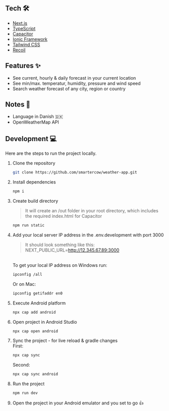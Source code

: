 ## Tech 🛠

- [Next.js](https://nextjs.org)
- [TypeScript](https://www.typescriptlang.org)
- [Capacitor](https://capacitorjs.com/)
- [Ionic Framework](https://ionicframework.com/)
- [Tailwind CSS](https://tailwindcss.com)
- [Recoil](https://recoiljs.org/)

## Features ✨

- See current, hourly & daily forecast in your current location
- See min/max. temperatur, humidity, pressure and wind speed
- Search weather forecast of any city, region or country

## Notes 📝

- Language in Danish 🇩🇰
- OpenWeatherMap API

## Development 💻

Here are the steps to run the project locally.

1. Clone the repository

   ```bash
   git clone https://github.com/smartercow/weather-app.git
   ```

2. Install dependencies

   ```bash
   npm i
   ```

3. Create build directory

   > It will create an /out folder in your root directory, which includes the required index.html for Capacitor

   ```bash
   npm run static
   ```

4. Add your local server IP address in the .env.development with port 3000
   <br />

   > It should look something like this: NEXT_PUBLIC_URL=http://12.345.67.89:3000

   <br />
   To get your local IP address on Windows run:

   ```bash
   ipconfig /all
   ```

   Or on Mac:

   ```bash
   ipconfig getifaddr en0
   ```

5. Execute Android platform

   ```bash
   npx cap add android
   ```

6. Open project in Android Studio

   ```bash
   npx cap open android
   ```

7. Sync the project - for live reload & gradle changes
   <br />
   First:

   ```bash
   npx cap sync
   ```

   Second:

   ```bash
   npx cap sync android
   ```

8. Run the project

   ```bash
   npm run dev
   ```

9. Open the project in your Android emulator and you set to go :+1:
